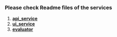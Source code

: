 ### Please check Readme files of the services

1. **[api_service](api_service/README.md)**
2. **[ui_service](ui_service/README.md)**
3. **[evaluator](evaluator/README.md)**